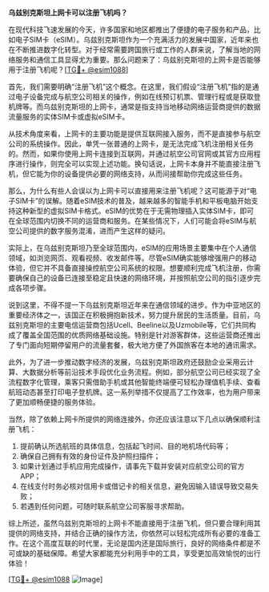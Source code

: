 **乌兹别克斯坦上网卡可以注册飞机吗？**

在现代科技飞速发展的今天，许多国家和地区都推出了便捷的电子服务和产品，比如电子SIM卡（eSIM）。乌兹别克斯坦作为一个充满活力的发展中国家，近年来也在不断推进数字化转型。对于经常需要跨国旅行或工作的人群来说，了解当地的网络服务和通信工具显得尤为重要。那么问题来了：乌兹别克斯坦的上网卡是否能够用于注册飞机呢？[[TG💪+ @esim1088](https://t.me/s/esim1088)]

首先，我们需要明确“注册飞机”这个概念。在这里，我们假设“注册飞机”指的是通过电子设备完成与航空公司相关的操作，例如在线预订机票、管理行程或是获取登机牌等。而乌兹别克斯坦的上网卡，通常是指支持当地移动网络运营商提供的数据流量服务的实体SIM卡或虚拟eSIM卡。

从技术角度来看，上网卡的主要功能是提供互联网接入服务，而不是直接参与航空公司的系统操作。因此，单凭一张普通的上网卡，是无法完成飞机注册相关任务的。然而，如果你使用上网卡连接到互联网，并通过航空公司官网或其官方应用程序进行操作，则完全可以实现上述功能。换句话说，上网卡本身并不能直接注册飞机，但它能为你的设备提供必要的网络支持，从而间接帮助你完成这些任务。

那么，为什么有些人会误以为上网卡可以直接用来注册飞机呢？这可能源于对“电子SIM卡”的误解。随着eSIM技术的普及，越来越多的智能手机和平板电脑开始支持这种新型的虚拟SIM卡格式。eSIM的优势在于无需物理插入实体SIM卡，即可在全球范围内切换不同的运营商和服务。在某些情况下，人们可能会将eSIM与航空公司提供的数字服务混淆，进而产生这样的疑问。

实际上，在乌兹别克斯坦乃至全球范围内，eSIM的应用场景主要集中在个人通信领域，如浏览网页、观看视频、收发邮件等。尽管eSIM确实能够增强用户的移动体验，但它并不具备直接操控航空公司系统的权限。想要顺利完成飞机注册，你需要确保自己的设备已连接至稳定且快速的网络环境，并按照航空公司的指引逐步完成各项步骤。

说到这里，不得不提一下乌兹别克斯坦近年来在通信领域的进步。作为中亚地区的重要经济体之一，该国正在积极拥抱新技术，努力提升居民的生活质量。目前，乌兹别克斯坦的主要电信运营商包括Ucell、Beeline以及Uzmobile等，它们共同构成了覆盖全国范围的优质网络基础设施。特别是针对游客群体，这些运营商还推出了专门面向短期停留用户的流量套餐，极大地方便了外国旅客在本地的通讯需求。

此外，为了进一步推动数字经济的发展，乌兹别克斯坦政府还鼓励企业采用云计算、大数据分析等前沿技术手段优化业务流程。例如，部分航空公司已经实现了全流程数字化管理，乘客只需借助手机或其他智能终端便可轻松办理值机手续、查看航班动态甚至打印电子登机牌。这一系列举措不仅提高了工作效率，也为用户带来了更加顺畅便捷的服务体验。

当然，除了依赖上网卡所提供的网络连接外，你还应该注意以下几点以确保顺利注册飞机：

1. 提前确认所选航班的具体信息，包括起飞时间、目的地机场代码等；
2. 确保自己拥有有效的身份证件及护照扫描件；
3. 如果计划通过手机应用完成操作，请事先下载并安装对应航空公司的官方APP；
4. 在线支付时务必核对信用卡或借记卡的相关信息，避免因输入错误导致交易失败；
5. 若遇到任何问题，可随时联系航空公司客服寻求帮助。

综上所述，虽然乌兹别克斯坦的上网卡不能直接用于注册飞机，但只要合理利用其提供的网络支持，并结合正确的操作方法，你依然可以轻松完成所有必要的准备工作。在这个高度互联的时代里，无论是国内还是国际旅行，良好的网络条件都是不可或缺的基础保障。希望大家都能充分利用手中的工具，享受更加高效愉悦的出行体验！

[[TG💪+ @esim1088](https://t.me/s/esim1088) ![Image](https://i.postimg.cc/4NQfJmqS/Snipaste-2025-05-13-00-14-12.png)]